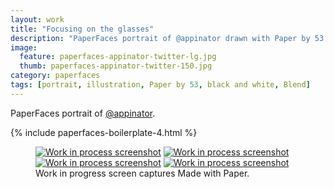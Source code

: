 ```yaml
---
layout: work
title: "Focusing on the glasses"
description: "PaperFaces portrait of @appinator drawn with Paper by 53 on an iPad."
image: 
  feature: paperfaces-appinator-twitter-lg.jpg
  thumb: paperfaces-appinator-twitter-150.jpg
category: paperfaces
tags: [portrait, illustration, Paper by 53, black and white, Blend]
---
```


PaperFaces portrait of [@appinator](http://twitter.com/appinator).

{% include paperfaces-boilerplate-4.html %}

<figure class="third">
	<a href="{{ site.url }}/images/paperfaces-appinator-process-1-lg.jpg"><img src="{{ site.url }}/images/paperfaces-appinator-process-1-600.jpg" alt="Work in process screenshot"></a>
	<a href="{{ site.url }}/images/paperfaces-appinator-process-2-lg.jpg"><img src="{{ site.url }}/images/paperfaces-appinator-process-2-600.jpg" alt="Work in process screenshot"></a>
	<a href="{{ site.url }}/images/paperfaces-appinator-process-3-lg.jpg"><img src="{{ site.url }}/images/paperfaces-appinator-process-3-600.jpg" alt="Work in process screenshot"></a>
	<a href="{{ site.url }}/images/paperfaces-appinator-process-4-lg.jpg"><img src="{{ site.url }}/images/paperfaces-appinator-process-4-600.jpg" alt="Work in process screenshot"></a>
	<figcaption>Work in progress screen captures Made with Paper.</figcaption>
</figure>